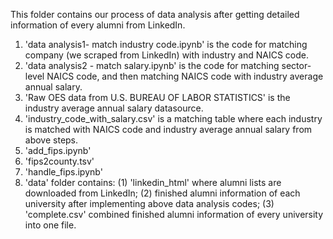 This folder contains our process of data analysis after getting detailed information of every alumni from LinkedIn.
1. 'data analysis1- match industry code.ipynb' is the code for matching company (we scraped from LinkedIn) with industry and NAICS code.
2. 'data analysis2 - match salary.ipynb' is the code for matching sector-level NAICS code, and then matching NAICS code with industry average annual salary.
3. 'Raw OES data from U.S. BUREAU OF LABOR STATISTICS' is the industry average annual salary datasource.
4. 'industry_code_with_salary.csv' is a matching table where each industry is matched with NAICS code and industry average annual salary from above steps.
5. 'add_fips.ipynb'
6. 'fips2county.tsv'
7. 'handle_fips.ipynb'
8. 'data' folder contains: 
   (1) 'linkedin_html' where alumni lists are downloaded from LinkedIn; 
   (2) finished alumni information of each university after implementing above data analysis codes;
   (3) 'complete.csv' combined finished alumni information of every university into one file.
